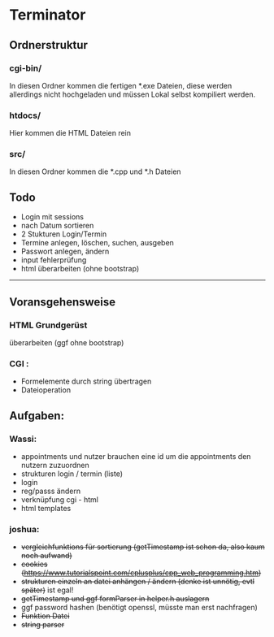 # Terminator
## Ordnerstruktur
### cgi-bin/
In diesen Ordner kommen die fertigen \*.exe Dateien, diese werden allerdings nicht hochgeladen und müssen Lokal selbst kompiliert werden.
### htdocs/
Hier kommen die HTML Dateien rein
### src/
In diesen Ordner kommen die \*.cpp und \*.h Dateien


## Todo
- Login mit sessions
- nach Datum sortieren
- 2 Stukturen Login/Termin
- Termine anlegen, löschen, suchen, ausgeben
- Passwort anlegen, ändern
- input fehlerprüfung
- html überarbeiten (ohne bootstrap)
-----
## Voransgehensweise
### HTML Grundgerüst
überarbeiten (ggf ohne bootstrap)

### CGI :
- Formelemente durch string übertragen
- Dateioperation
  
## Aufgaben:
  
### Wassi:
- appointments und nutzer brauchen eine id um die appointments den nutzern zuzuordnen
- strukturen login / termin (liste)
- login
- reg/passs ändern 
- verknüpfung cgi - html
- html templates
 
### joshua:
- ~~vergleichfunktions für sortierung (getTimestamp ist schon da, also kaum noch aufwand)~~
- ~~cookies (https://www.tutorialspoint.com/cplusplus/cpp_web_programming.htm)~~
- ~~strukturen einzeln an datei anhängen / ändern (denke ist unnötig, evtl später)~~ ist egal!
- ~~getTimestamp und ggf formParser in helper.h auslagern~~
- ggf password hashen (benötigt openssl, müsste man erst nachfragen)
- ~~Funktion Datei~~
- ~~string parser~~
  
